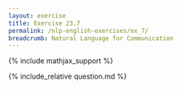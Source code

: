 ```yaml
---
layout: exercise
title: Exercise 23.7
permalink: /nlp-english-exercises/ex_7/
breadcrumb: Natural Language for Communication
---
```


{% include mathjax_support %}

<div><i class="arrow-up loader" data-chapter="nlp-english-exercises" data-exercise="ex_7" data-rating="0"></i></div>
{% include_relative question.md %}
